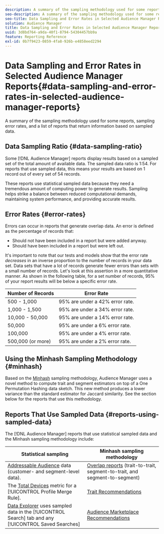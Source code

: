 ```yaml
---
description: A summary of the sampling methodology used for some reports, sampling error rates, and a list of reports that return information based on sampled data.
seo-description: A summary of the sampling methodology used for some reports, sampling error rates, and a list of reports that return information based on sampled data.
seo-title: Data Sampling and Error Rates in Selected Audience Manager Reports
solution: Audience Manager
title: Data Sampling and Error Rates in Selected Audience Manager Reports
uuid: 3d8bd764-a9da-40f1-8794-54304457bb9a
feature: Reporting Reference
exl-id: 0b7f9423-0859-4fa8-926b-e4858eed2294
---
```

# Data Sampling and Error Rates in Selected Audience Manager Reports{#data-sampling-and-error-rates-in-selected-audience-manager-reports}

A summary of the sampling methodology used for some reports, sampling error rates, and a list of reports that return information based on sampled data.

## Data Sampling Ratio {#data-sampling-ratio}

Some [!DNL Audience Manager] reports display results based on a sampled set of the total amount of available data. The sampled data ratio is 1:54. For reports that use sampled data, this means your results are based on 1 record out of every set of 54 records.

These reports use statistical sampled data because they need a tremendous amount of computing power to generate results. Sampling helps strike a balance between reduced computational demands, maintaining system performance, and providing accurate results.

<!--

## Minimum Requirements {#minimum-requirements}

>[!NOTE]
>
>The minimum requirements listed below apply to Overlap reports only.

Overlap reports ([trait-to-trait](/help/using/reporting/dynamic-reports/trait-trait-overlap-report.md), [segment-to-trait](/help/using/reporting/dynamic-reports/segment-trait-overlap-report.md), and [segment-to-segment](/help/using/reporting/dynamic-reports/segment-segment-overlap-report.md)) exclude traits and segments when they do not meet the minimum unique visitor requirements. These minimum requirements are as follows:

* Traits: 28,000 [unique trait realizations](/help/using/features/traits/trait-and-segment-qualification-reference).
* Segments: 70,000 real-time users over a 14-day period.

-->

## Error Rates {#error-rates}

Errors can occur in reports that generate overlap data. An error is defined as the percentage of records that:

* Should not have been included in a report but were added anyway. 
* Should have been included in a report but were left out.

It's important to note that our tests and models show that the error rate *decreases* in an inverse proportion to the number of records in your data set. Data sets that have a lot of records generate fewer errors than sets with a small number of records. Let's look at this assertion in a more quantitative manner. As shown in the following table, for a set number of records, 95% of your report results will be below a specific error rate.

|Number of Records|Error Rate|
|--- |--- |
|500 - 1,000|95% are under a 42% error rate.|
|1,000 - 1,500|95% are under a 34% error rate.|
|10,000 - 50,000|95% are under a 14% error rate.|
|50,000|95% are under a 6% error rate.|
|100,000|95% are under a 4% error rate.|
|500,000 (or more)|95% are under a 2% error rate.|

## Using the Minhash Sampling Methodology {#minhash}

Based on the [Minhash](https://en.wikipedia.org/wiki/MinHash) sampling methodology, Audience Manager uses a novel method to compute trait and segment estimators on top of a One Permutation Hashing data sketch. This new method produces a lower variance than the standard estimator for Jaccard similarity. See the section below for the reports that use this methodology.

<!--

Some Audience Manager reports use the minhash sampling methodology to compute trait and segment overlaps and similarity scores. Audience Manager calculates the [!UICONTROL Trait Similarity Score] between two traits by computing the intersection and union in terms of the number of [!UICONTROL Unique User IDs] (UUIDs) and then divides the two. For two traits A and B, the calculation looks like this:

![jaccard-similarity](/help/using/features/segments/assets/jaccard_similarity.png)

-->

## Reports That Use Sampled Data {#reports-using-sampled-data}

The [!DNL Audience Manager] reports that use statistical sampled data and the Minhash sampling methodology include:

<!--

* [Overlap reports](../reporting/dynamic-reports/dynamic-reports.md#interactive-and-overlap-reports) (trait-to-trait, segment-to-trait, and segment-to-segment).
* [Addressable Audience](../features/addressable-audiences.md) data (customer- and segment-level data). 
* The [Total Devices](../features/profile-merge-rules/profile-link-metrics.md#merge-rule-metrics) metric for a [!UICONTROL Profile Merge Rule].
* [Data Explorer](../features/data-explorer/data-explorer-signals-search/data-explorer-search-pairs.md) uses sampled data in the [!UICONTROL Search] tab and any [!UICONTROL Saved Searches].

Reports that use Minhash sampling methodology:

-->

| Statistical sampling | Minhash sampling methodology|
|--- |--- |
|[Addressable Audience](../features/addressable-audiences.md) data (customer- and segment-level data). |[Overlap reports](../reporting/dynamic-reports/dynamic-reports.md#interactive-and-overlap-reports) (trait-to-trait, segment-to-trait, and segment-to-segment)|
|The [Total Devices](../features/profile-merge-rules/profile-link-metrics.md#merge-rule-metrics) metric for a [!UICONTROL Profile Merge Rule].|[Trait Recommendations](/help/using/features/segments/trait-recommendations.md)|
|[Data Explorer](../features/data-explorer/data-explorer-signals-search/data-explorer-search-pairs.md) uses sampled data in the [!UICONTROL Search] tab and any [!UICONTROL Saved Searches]|[Audience Marketplace Recommendations](/help/using/features/audience-marketplace/marketplace-data-buyers/marketplace-data-buyers.md#finding-similar-traits)|
